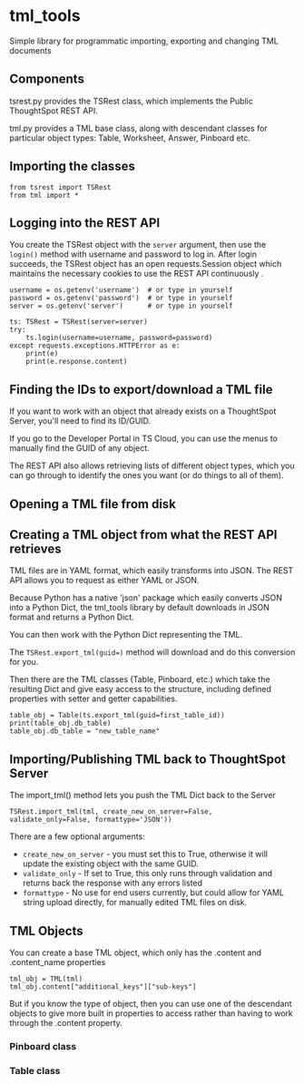 # tml_tools
Simple library for programmatic importing, exporting and changing TML documents

## Components
tsrest.py provides the TSRest class, which implements the Public ThoughtSpot REST API. 

tml.py provides a TML base class, along with descendant classes for particular object types: Table, Worksheet, Answer, Pinboard etc.

## Importing the classes
    from tsrest import TSRest
    from tml import *

## Logging into the REST API
You create the TSRest object with the `server` argument, then use the `login()` method with username and password to log in. After login succeeds, the TSRest object has an open requests.Session object which maintains the necessary cookies to use the REST API continuously .


    username = os.getenv('username')  # or type in yourself
    password = os.getenv('password')  # or type in yourself
    server = os.getenv('server')      # or type in yourself

    ts: TSRest = TSRest(server=server)
    try:
        ts.login(username=username, password=password)
    except requests.exceptions.HTTPError as e:
        print(e)
        print(e.response.content)

## Finding the IDs to export/download a TML file
If you want to work with an object that already exists on a ThoughtSpot Server, you'll need to find its ID/GUID. 

If you go to the Developer Portal in TS Cloud, you can use the menus to manually find the GUID of any object.

The REST API also allows retrieving lists of different object types, which you can go through to identify the ones you want (or do things to all of them).



## Opening a TML file from disk

## Creating a TML object from what the REST API retrieves
TML files are in YAML format, which easily transforms into JSON. The REST API allows you to request as either YAML or JSON. 

Because Python has a native 'json' package which easily converts JSON into a Python Dict, the tml_tools library by default downloads in JSON format and returns a Python Dict.

You can then work with the Python Dict representing the TML.

The `TSRest.export_tml(guid=)` method will download and do this conversion for you.

Then there are the TML classes (Table, Pinboard, etc.) which take the resulting Dict and give easy access to the structure, including defined properties with setter and getter capabilities.

    table_obj = Table(ts.export_tml(guid=first_table_id))
    print(table_obj.db_table)
    table_obj.db_table = "new_table_name"

## Importing/Publishing TML back to ThoughtSpot Server
The import_tml() method lets you push the TML Dict back to the Server
    
    TSRest.import_tml(tml, create_new_on_server=False, validate_only=False, formattype='JSON'))

There are a few optional arguments: 
- `create_new_on_server` - you must set this to True, otherwise it will update the existing object with the same GUID.
- `validate_only` - If set to True, this only runs through validation and returns back the response with any errors listed
- `formattype` - No use for end users currently, but could allow for YAML string upload directly, for manually edited TML files on disk.

## TML Objects
You can create a base TML object, which only has the .content and .content_name properties

    tml_obj = TML(tml)
    tml_obj.content["additional_keys"]["sub-keys"]

But if you know the type of object, then you can use one of the descendant objects to give
more built in properties to access rather than having to work through the .content property.

### Pinboard class

### Table class